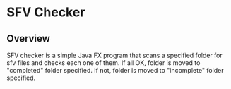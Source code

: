 SFV Checker
==========

Overview
--------

SFV checker is a simple Java FX program that scans a specified folder for sfv files and checks each one of them. If all OK,
folder is moved to "completed" folder specified. If not, folder is moved to "incomplete" folder specified.
